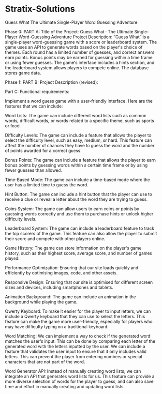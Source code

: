 # Stratix-Solutions
Guess What The Ultimate Single-Player Word Guessing Adventure

Phase 0: 
PART A:
Title of the Project: Guess What : The Ultimate Single-Player Word-Guessing Adventure
Project Description: “Guess What” is a single-player word-guessing game with a score or leaderboard system. The game uses an API to generate words based on the player's choice of themes. Each round has a limited number of guesses, and correct answers earn points. Bonus points may be earned for guessing within a time frame or using fewer guesses. The game's interface includes a hints section, and the leaderboard system allows players to compete online. The database stores game data. 

Phase 1: 
PART B: 
Project Description (revised):

Part C: 
Functional requirements:

Implement a word guess game with a user-friendly interface. Here are the features that we can include:

Word Lists: The game can include different word lists such as common words, difficult words, or words related to a specific theme, such as sports or food.

Difficulty Levels: The game can include a feature that allows the player to select the difficulty level, such as easy, medium, or hard. This feature can affect the number of chances they have to guess the word and the number of points awarded for a correct guess.

Bonus Points: The game can include a feature that allows the player to earn bonus points by guessing words within a certain time frame or by using fewer guesses than allowed.

Time-Based Mode: The game can include a time-based mode where the user has a limited time to guess the word.

Hint Button: The game can include a hint button that the player can use to receive a clue or reveal a letter about the word they are trying to guess.

Coins System: The game can allow users to earn coins or points by guessing words correctly and use them to purchase hints or unlock higher difficulty levels.

Leaderboard System: The game can include a leaderboard feature to track the top scorers of the game. This feature can also allow the player to submit their score and compete with other players online.

Game History: The game can store information on the player's game history, such as their highest score, average score, and number of games played.

Performance Optimization: Ensuring that our site loads quickly and efficiently by optimising images, code, and other assets.

Responsive Design: Ensuring that our site is optimised for different screen sizes and devices, including smartphones and tablets.

Animation Background: The game can include an animation in the background while playing the game.

Qwerty Keyboard: To make it easier for the player to input letters, we can include a Qwerty keyboard that they can use to select the letters. This feature can make the game more user-friendly, especially for players who may have difficulty typing on a traditional keyboard.

Word Matching: We can implement a way to check if the generated word matches the user's input. This can be done by comparing each letter of the generated word with the letters inputted by the user. We can include a feature that validates the user input to ensure that it only includes valid letters. This can prevent the player from entering numbers or special characters that are not part of the word.

Word Generator API: Instead of manually creating word lists, we can integrate an API that generates word lists for us. This feature can provide a more diverse selection of words for the player to guess, and can also save time and effort in manually creating and updating word lists.
